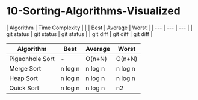 # 10-Sorting-Algorithms-Visualized


| Algorithm | Time Complexity |
|           | Best | Average | Worst |
| --- | --- | --- |
| git status   | git status     | git status    |
| git diff     | git diff       | git diff      |


| Algorithm | Best | Average  | Worst |
| ------------- | ------------- | ------------- | ------------- |
| Pigeonhole Sort  | -  | O(n+N)  | O(n+N)  |
| Merge Sort  | n log n  | n log n  | n log n  |
| Heap Sort  | n log n  | n log n  | n log n  |
| Quick Sort  | n log n  | n log n  | n2  |

